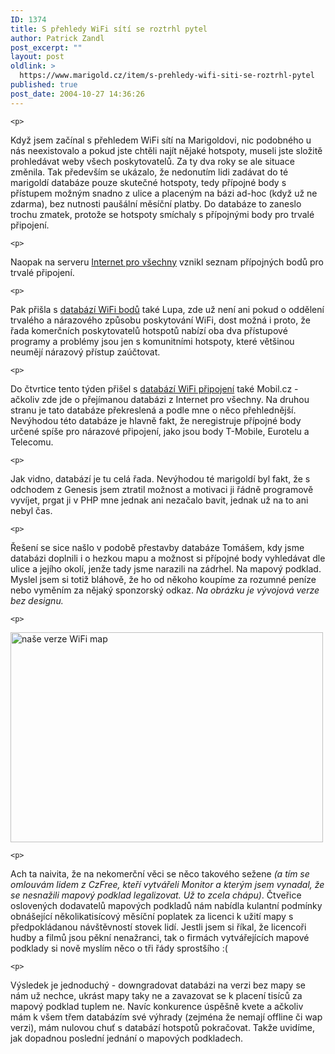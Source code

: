 ```yaml
---
ID: 1374
title: S přehledy WiFi sítí se roztrhl pytel
author: Patrick Zandl
post_excerpt: ""
layout: post
oldlink: >
  https://www.marigold.cz/item/s-prehledy-wifi-siti-se-roztrhl-pytel
published: true
post_date: 2004-10-27 14:36:26
---
```

	<p>
Když jsem začínal s přehledem WiFi sítí na Marigoldovi, nic podobného u nás neexistovalo a pokud jste chtěli najít nějaké hotspoty, museli jste složitě prohledávat weby všech poskytovatelů. Za ty dva roky se ale situace změnila. Tak především se ukázalo, že nedonutím lidi zadávat do té marigoldí databáze pouze skutečné hotspoty, tedy přípojné body s přístupem možným snadno z ulice a placeným na bázi ad-hoc (když už ne zdarma), bez nutnosti paušální měsíční platby. Do databáze to zaneslo trochu zmatek, protože se hotspoty smíchaly s přípojnými body pro trvalé připojení. </p>

	<p>
Naopak na serveru <a href="http://www.internetprovsechny.cz/">Internet pro všechny</a> vznikl seznam přípojných bodů pro trvalé připojení. </p>

	<p>
Pak přišla s <a href="http://wifi.lupa.cz">databází WiFi bodů</a> také Lupa, zde už není ani pokud o oddělení trvalého a nárazového způsobu poskytování WiFi, dost možná i proto, že řada komerčních poskytovatelů hotspotů nabízí oba dva přístupové programy a problémy jsou jen s komunitními hotspoty, které většinou neumějí nárazový přístup zaúčtovat. </p>

	<p>
Do čtvrtice tento týden přišel s <a href="http://mobil.idnes.cz/mobilni_komunikace/wifi/mapawifi/">databází WiFi připojení</a> také Mobil.cz - ačkoliv zde jde o přejímanou databázi z Internet pro všechny. Na druhou stranu je tato databáze překreslená a podle mne o něco přehlednější. Nevýhodou této databáze je hlavně fakt, že neregistruje přípojné body určené spíše pro nárazové připojení, jako jsou body T-Mobile, Eurotelu a Telecomu. </p>

	<p>
Jak vidno, databází je tu celá řada. Nevýhodou té marigoldí byl fakt, že s odchodem z Genesis jsem ztratil možnost a motivaci ji řádně programově vyvíjet, prgat ji v PHP mne jednak ani nezačalo bavit, jednak už na to ani nebyl čas. </p>

	<p>
Řešení se sice našlo v podobě přestavby databáze Tomášem, kdy jsme databázi doplnili i o hezkou mapu a možnost si přípojné body vyhledávat dle ulice a jejího okolí, jenže tady jsme narazili na zádrhel. Na mapový podklad. Myslel jsem si totiž bláhově, že ho od někoho koupíme za rozumné peníze nebo vyměním za nějaký sponzorský odkaz. <i>Na obrázku je vývojová verze bez designu.</i></p>

	<p>
<img src="/wp-content/uploads/1/20041027-wifimapy.jpg" alt="naše verze WiFi map" width="500" height="336" /></p>

	<p>
Ach ta naivita, že na nekomerční věci se něco takového sežene <i>(a tím se omlouvám lidem z CzFree, kteří vytvářeli Monitor a kterým jsem vynadal, že se nesnažili mapový podklad legalizovat. Už to zcela chápu)</i>. Čtveřice oslovených dodavatelů mapových podkladů nám nabídla kulantní podmínky obnášející několikatisícový měsíční poplatek za licenci k užití mapy s předpokládanou návštěvností stovek lidí. Jestli jsem si říkal, že licencoři hudby a filmů jsou pěkní nenažranci, tak o firmách vytvářejících mapové podklady si nově myslím něco o tři řády sprostšího :(</p>

	<p>
Výsledek je jednoduchý - downgradovat databázi na verzi bez mapy se nám už nechce, ukrást mapy taky ne a zavazovat se k placení tisíců za mapový podklad tuplem ne. Navíc konkurence úspěšně kvete a ačkoliv mám k všem třem databázím své výhrady (zejména že nemají offline či wap verzi), mám nulovou chuť s databází hotspotů pokračovat. Takže uvidíme, jak dopadnou poslední jednání o mapových podkladech.
</p>
